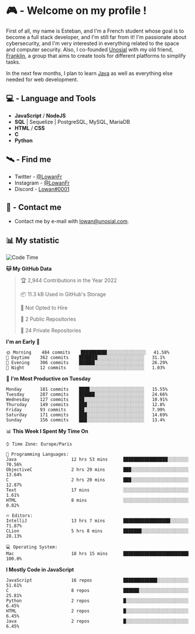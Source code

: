 # 🎮 - Welcome on my profile !
First of all, my name is Esteban, and I'm a French student whose goal is to become a full stack developer, and I'm still far from it!
I'm passionate about cybersecurity, and I'm very interested in everything related to the space and computer security.
Also, I co-founded [Unosial](https://github.com/Unosial) with my old friend, [Franklin](https://github.com/AbaFranklin/), a group that aims to create tools for different platforms to simplify tasks. 

In the next few months, I plan to learn [Java](https://www.java.com/) as well as everything else needed for web development.




## 💻 - Language and Tools
- **JavaScript** / **NodeJS**
- **SQL** | Sequelize | PostgreSQL, MySQL, MariaDB
- **HTML** / **CSS**
- **C**
- **Python**

## 🛰️ - Find me

 - Twitter - [@LowanFr](https://twitter.com/LowanFr/)
 - Instagram - [@LowanFr](https://instagram.com/LowanFr)
 - Discord -  [Lowan#0001](https://unosial.bio/Lowan)
 
## 📡 - Contact me
 - Contact me by e-mail with [lowan@unosial.com](mailto:lowan@unosial.com).

## 📊 My statistic
<!--START_SECTION:waka-->
![Code Time](http://img.shields.io/badge/Code%20Time-225%20hrs%203%20mins-blue)

**🐱 My GitHub Data** 

> 🏆 2,944 Contributions in the Year 2022
 > 
> 📦 11.3 kB Used in GitHub's Storage 
 > 
> 🚫 Not Opted to Hire
 > 
> 📜 2 Public Repositories 
 > 
> 🔑 24 Private Repositories  
 > 
**I'm an Early 🐤** 

```text
🌞 Morning    484 commits    ██████████░░░░░░░░░░░░░░░   41.58% 
🌆 Daytime    362 commits    ███████░░░░░░░░░░░░░░░░░░   31.1% 
🌃 Evening    306 commits    ██████░░░░░░░░░░░░░░░░░░░   26.29% 
🌙 Night      12 commits     ░░░░░░░░░░░░░░░░░░░░░░░░░   1.03%

```
📅 **I'm Most Productive on Tuesday** 

```text
Monday       181 commits    ████░░░░░░░░░░░░░░░░░░░░░   15.55% 
Tuesday      287 commits    ██████░░░░░░░░░░░░░░░░░░░   24.66% 
Wednesday    127 commits    ██░░░░░░░░░░░░░░░░░░░░░░░   10.91% 
Thursday     149 commits    ███░░░░░░░░░░░░░░░░░░░░░░   12.8% 
Friday       93 commits     ██░░░░░░░░░░░░░░░░░░░░░░░   7.99% 
Saturday     171 commits    ███░░░░░░░░░░░░░░░░░░░░░░   14.69% 
Sunday       156 commits    ███░░░░░░░░░░░░░░░░░░░░░░   13.4%

```


📊 **This Week I Spent My Time On** 

```text
⌚︎ Time Zone: Europe/Paris

💬 Programming Languages: 
Java                     12 hrs 53 mins      █████████████████░░░░░░░░   70.56% 
ObjectiveC               2 hrs 29 mins       ███░░░░░░░░░░░░░░░░░░░░░░   13.64% 
C                        2 hrs 20 mins       ███░░░░░░░░░░░░░░░░░░░░░░   12.87% 
Text                     17 mins             ░░░░░░░░░░░░░░░░░░░░░░░░░   1.61% 
HTML                     8 mins              ░░░░░░░░░░░░░░░░░░░░░░░░░   0.82%

🔥 Editors: 
IntelliJ                 13 hrs 7 mins       ██████████████████░░░░░░░   71.87% 
CLion                    5 hrs 8 mins        ███████░░░░░░░░░░░░░░░░░░   28.13%

💻 Operating System: 
Mac                      18 hrs 15 mins      █████████████████████████   100.0%

```

**I Mostly Code in JavaScript** 

```text
JavaScript               16 repos            █████████████░░░░░░░░░░░░   51.61% 
C                        8 repos             ██████░░░░░░░░░░░░░░░░░░░   25.81% 
Python                   2 repos             █░░░░░░░░░░░░░░░░░░░░░░░░   6.45% 
HTML                     2 repos             █░░░░░░░░░░░░░░░░░░░░░░░░   6.45% 
Java                     2 repos             █░░░░░░░░░░░░░░░░░░░░░░░░   6.45%

```



<!--END_SECTION:waka-->

